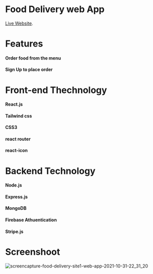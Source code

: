 # Food Delivery web App

[Live Website](https://https://food-delivery-site1.web.app/).

# Features
#### Order food from the menu
#### Sign Up to place order

# Front-end Thechnology 
#### React.js
#### Tailwind css
#### CSS3
#### react router
#### react-icon

# Backend Technology
#### Node.js
#### Express.js
#### MongoDB
#### Firebase Athuentication
#### Stripe.js

# Screenshoot

![screencapture-food-delivery-site1-web-app-2021-10-31-22_31_20](https://user-images.githubusercontent.com/86248181/139593315-99918041-9c53-49d0-8b41-f651fdf176b8.png)
